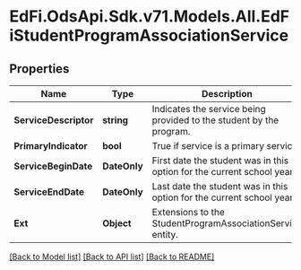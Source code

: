 # EdFi.OdsApi.Sdk.v71.Models.All.EdFiStudentProgramAssociationService

## Properties

Name | Type | Description | Notes
------------ | ------------- | ------------- | -------------
**ServiceDescriptor** | **string** | Indicates the service being provided to the student by the program. | 
**PrimaryIndicator** | **bool** | True if service is a primary service. | [optional] 
**ServiceBeginDate** | **DateOnly** | First date the student was in this option for the current school year. | [optional] 
**ServiceEndDate** | **DateOnly** | Last date the student was in this option for the current school year. | [optional] 
**Ext** | **Object** | Extensions to the StudentProgramAssociationService entity. | [optional] 

[[Back to Model list]](../../README.md#documentation-for-models) [[Back to API list]](../../README.md#documentation-for-api-endpoints) [[Back to README]](../../README.md)

